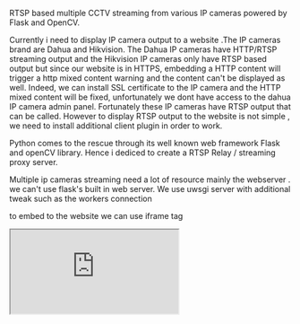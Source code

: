 RTSP based multiple CCTV streaming from various IP cameras powered by Flask and OpenCV.

Currently i need to display IP camera output to a website .The IP cameras brand are Dahua and Hikvision. The Dahua IP cameras have HTTP/RTSP streaming output and the Hikvision IP cameras only have RTSP based output but since our website is in HTTPS, embedding a HTTP content will trigger a http mixed content warning  and the content can't be displayed as well. Indeed, we can install SSL certificate to the IP camera and the HTTP mixed content will be fixed, unfortunately we dont have access to the dahua IP camera admin panel. Fortunately these IP cameras have RTSP output that can be called. However to display RTSP output to the website is not simple , we need to install additional client plugin in order to work.

Python comes to the rescue through its well known web framework Flask and openCV library. Hence i dediced to create a RTSP Relay / streaming proxy server.

Multiple ip cameras streaming need a lot of resource mainly the webserver . we can't use flask's built in web server. We use uwsgi server with additional tweak such as the workers connection

to embed to the website we can use iframe tag

<iframe src="http://rstp-relay-server/live?source=1"></iframe>
